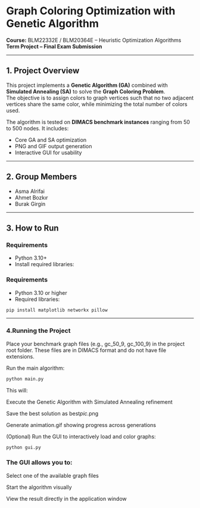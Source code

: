 # Graph Coloring Optimization with Genetic Algorithm

**Course:** BLM22332E / BLM20364E – Heuristic Optimization Algorithms  
**Term Project – Final Exam Submission**

---

## 1. Project Overview

This project implements a **Genetic Algorithm (GA)** combined with **Simulated Annealing (SA)** to solve the **Graph Coloring Problem**.  
The objective is to assign colors to graph vertices such that no two adjacent vertices share the same color, while minimizing the total number of colors used.

The algorithm is tested on **DIMACS benchmark instances** ranging from 50 to 500 nodes. It includes:

- Core GA and SA optimization
- PNG and GIF output generation
- Interactive GUI for usability

---

## 2. Group Members

- Asma Alrifai
- Ahmet Bozkır
- Burak Girgin

---

## 3. How to Run

### Requirements

- Python 3.10+
- Install required libraries:

### Requirements

- Python 3.10 or higher
- Required libraries:

```bash
pip install matplotlib networkx pillow

```

---

### 4.Running the Project

Place your benchmark graph files (e.g., gc_50_9, gc_100_9) in the project root folder.
These files are in DIMACS format and do not have file extensions.

Run the main algorithm:

```bash
python main.py

```

This will:

Execute the Genetic Algorithm with Simulated Annealing refinement

Save the best solution as best*pic*<filename>.png

Generate animation.gif showing progress across generations

(Optional) Run the GUI to interactively load and color graphs:

```bash
python gui.py

```

### The GUI allows you to:

Select one of the available graph files

Start the algorithm visually

View the result directly in the application window
